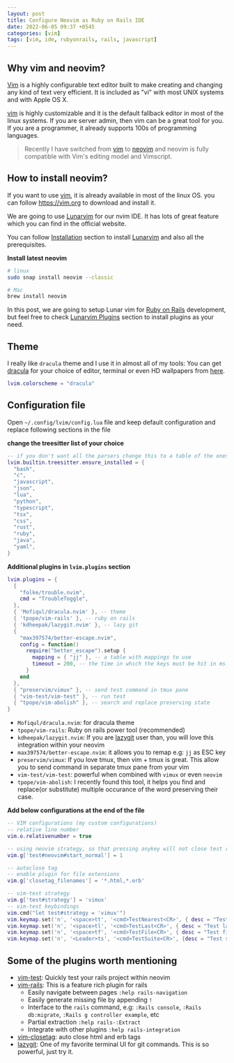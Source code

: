 ```yaml
---
layout: post
title: Configure Neovim as Ruby on Rails IDE
date: 2022-06-05 09:37 +0545
categories: [vim]
tags: [vim, ide, rubyonrails, rails, javascript]
---
```


## Why vim and neovim?

[Vim](https://vim.org) is a highly configurable text editor built to make creating and changing any kind of text very efficient. It is included as "vi" with most UNIX systems and with Apple OS X.

[vim](https://vim.org) is highly customizable and it is the default fallback editor in most of the linux systems. If you are server admin, then vim can be a great tool for you. If you are a programmer, it already supports 100s of programming languages.

> Recently I have switched  from [vim](https://vim.org) to [neovim](https://neovim.io) and neovim is fully compatible with Vim's editing model and Vimscript.

## How to install neovim?

If you want to use [vim](https://vim.org), it is already available in most of the linux OS. you can follow https://vim.org to download and install it.

We are going to use [Lunarvim](https://www.lunarvim.org/#opinionated) for our nvim IDE. It has lots of great feature which you can find in the official website. 

You can follow [Installation](https://www.lunarvim.org/01-installing.html#prerequisites) section to install [Lunarvim](https://www.lunarvim.org) and also all the prerequisites.

__Install latest neovim__

```sh
# linux
sudo snap install neovim --classic

# Mac
brew install neovim
```

In this post, we are going to setup Lunar vim for [Ruby on Rails](https://rubyonrails.org) development, but feel free to check [Lunarvim Plugins](https://www.lunarvim.org/plugins/#plugins) section to install plugins as your need.

## Theme

I really like `dracula` theme and I use it in almost all of my tools:
You can get [dracula](https://draculatheme.com/) for your choice of editor, terminal or even
HD wallpapers from [here](https://draculatheme.com/).

```lua
lvim.colorscheme = "dracula"
```

## Configuration file

Open `~/.config/lvim/config.lua` file and keep default configuration and replace following sections in the file

__change the treesitter list of your choice__

```lua
-- if you don't want all the parsers change this to a table of the ones you want
lvim.builtin.treesitter.ensure_installed = {
  "bash",
  "c",
  "javascript",
  "json",
  "lua",
  "python",
  "typescript",
  "tsx",
  "css",
  "rust",
  "ruby",
  "java",
  "yaml",
}
```

__Additional plugins in `lvim.plugins` section__

```lua
lvim.plugins = {
  {
    "folke/trouble.nvim",
    cmd = "TroubleToggle",
  },
  { 'Mofiqul/dracula.nvim' }, -- theme
  { 'tpope/vim-rails' }, -- ruby on rails
  { 'kdheepak/lazygit.nvim' }, -- lazy git
  {
    "max397574/better-escape.nvim",
    config = function()
      require("better_escape").setup {
        mapping = { "jj" }, -- a table with mappings to use
        timeout = 200, -- the time in which the keys must be hit in ms. clear_empty_lines = false, keys = '<ESC>', -- keys used for escaping
      }
    end
  },
  { "preservim/vimux" }, -- send test command in tmux pane
  { "vim-test/vim-test" }, -- run test
  { "tpope/vim-abolish" }, -- search and replace preserving state
}
```

- `Mofiqul/dracula.nvim`: for dracula theme
- `tpope/vim-rails`: Ruby on rails power tool (recommended)
- `kdheepak/lazygit.nvim`: If you are [lazygit](https://github.com/jesseduffield/lazygit) user than, you will love this integration within your neovim
- `max397574/better-escape.nvim`: it allows you to remap e.g: `jj` as ESC key
- `preservim/vimux`: If you love tmux, then vim + tmux is great. This allow you to send command in separate tmux pane from your vim
- `vim-test/vim-test`: powerful when combined with `vimux` or even `neovim`
- `tpope/vim-abolish`: I recently found this tool, it helps you find and replace(or substitute) multiple occurance of the word preserving their case.

__Add below configurations at the end of the file__

```lua
-- VIM configurations (my custom configurations)
-- relative line number
vim.o.relativenumber = true

-- using neovim strategy, so that pressing anykey will not close test result window
vim.g['test#neovim#start_normal'] = 1

-- autoclose tag
-- enable plugin for file extensions
vim.g['closetag_filenames'] = '*.html,*.erb'

-- vim-test strategy
vim.g['test#strategy'] = 'vimux'
-- vim-test keybindings
vim.cmd("let test#strategy = 'vimux'")
vim.keymap.set('n', '<space>tt', '<cmd>TestNearest<CR>', { desc = "Test nearest" })
vim.keymap.set('n', '<space>tl', '<cmd>TestLast<CR>', { desc = "Test last" })
vim.keymap.set('n', '<space>tf', '<cmd>TestFile<CR>', { desc = "Test file" })
vim.keymap.set('n', '<Leader>ts', '<cmd>TestSuite<CR>', {desc = "Test suite" })
```

## Some of the plugins worth mentioning

- [vim-test](https://github.com/vim-test/vim-test): Quickly test your rails project within neovim
- [vim-rails](https://github.com/tpope/vim-rails): This is a feature rich plugin for rails
  - Easily navigate between pages `:help rails-navigation`
  - Easily generate missing file by appending `!`
  - Interface to the `rails` command, e.g: `:Rails console`, `:Rails db:migrate`, `:Rails g controller example`, etc
  - Partial extraction `:help rails-:Extract`
  - Integrate with other plugins `:help rails-integration`
- [vim-closetag](https://github.com/alvan/vim-closetag): auto close html and erb tags
- [lazygit](https://github.com/jesseduffield/lazygit): One of my favorite terminal UI for git commands. This is so powerful, just try it.

